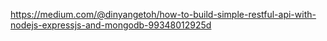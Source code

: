 https://medium.com/@dinyangetoh/how-to-build-simple-restful-api-with-nodejs-expressjs-and-mongodb-99348012925d

